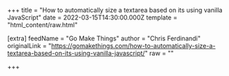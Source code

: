 
+++
title = "How to automatically size a textarea based on its using vanilla JavaScript"
date = 2022-03-15T14:30:00.000Z
template = "html_content/raw.html"

[extra]
feedName = "Go Make Things"
author = "Chris Ferdinandi"
originalLink = "https://gomakethings.com/how-to-automatically-size-a-textarea-based-on-its-using-vanilla-javascript/"
raw = ""

+++

